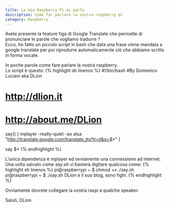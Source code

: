 ```yaml
---
title: La mia Raspberry Pi mi parla
description: Come far parlare la nostra raspberry pi
category: Raspberry
---
```

Avete presente la feature figa di Google Translate che permette di pronunciare le parole che vogliamo tradurre ?   
Ecco, ho fatto un piccolo script in bash che data una frase viene mandata a google translate per poi riprodurre automaticamente ciò che abbiamo scritto in forma vocale.

In poche parole come fare parlare la nostra raspberry.   
Lo script è questo:
{% highlight sh linenos %}
#!/bin/bash
#By Domenico Luciani aka DLion
# http://dlion.it
# http://about.me/DLion
say()
{
  mplayer -really-quiet -ao alsa "http://translate.google.com/translate_tts?tl=it&q=$*"
}
   
say $*
{% endhighlight %}

L’unica dipendenza è mplayer ed ovviamente una connessione ad internet.   
Una volta salvato come *say.sh* vi basterà digitare qualcosa come:
{% highlight sh linenos %}
pi@raspberrypi ~ $ chmod +x ./say.sh
pi@raspberrypi ~ $ ./say.sh DLion e il suo blog, sono fighi.
{% endhighlight %}

Ovviamente dovrete collegare la vostra raspi a qualche speaker.

Saluti, DLion

